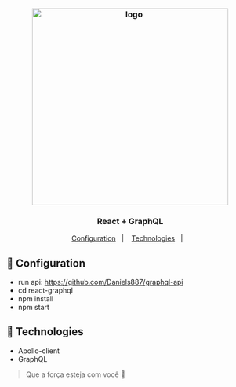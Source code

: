 <h3 align="center"><img src="https://user-images.githubusercontent.com/58083563/83780363-739f1500-a663-11ea-858c-a73f961fea90.png" alt="logo" width="400" /></h3>
<h3 align="center">React + GraphQL</h3>

<p align="center">
  <a href="#wrench-Configuration">Configuration</a>&nbsp;&nbsp;&nbsp;|&nbsp;&nbsp;&nbsp;
  <a href="#rocket-Technologies">Technologies</a>&nbsp;&nbsp;&nbsp;|&nbsp;&nbsp;&nbsp;
</p>

## :wrench: Configuration

- run api: https://github.com/Daniels887/graphql-api
- cd react-graphql
- npm install
- npm start

## :rocket: Technologies

- Apollo-client
- GraphQL

> Que a força esteja com você :muscle:
